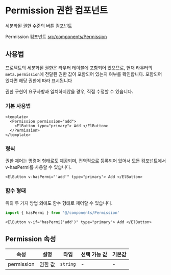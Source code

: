 # Permission 권한 컴포넌트

세분화된 권한 수준의 버튼 컴포넌트

Permission 컴포넌트 [src/components/Permission](https://github.com/web2-solution/web2-vue-framework/tree/demo/src/components/Permission)

## 사용법

프로젝트의 세분화된 권한은 라우터 테이블에 포함되어 있으므로, 현재 라우터의 `meta.permission`에 전달된 권한 값이 포함되어 있는지 여부를 확인합니다. 포함되어 있다면 해당 권한에 따라 표시됩니다

권한 구현이 요구사항과 일치하지않을 경우, 직접 수정할 수 있습니다.

### 기본 사용법

```vue
<template>
  <Permission permission="add">
    <ElButton type="primary"> Add </ElButton>
  </Permission>
</template>

```

### 형식

권한 제어는 명령어 형태로도 제공되며, 전역적으로 등록되어 있어서 모든 컴포넌트에서 v-hasPermi를 사용할 수 있습니다.

```vue
<ElButton v-hasPermi="'add'" type="primary"> Add </ElButton>

```

### 함수 형태

위의 두 가지 방법 외에도 함수 형태로 제어할 수 있습니다.

``` ts
import { hasPermi } from '@/components/Permission'

```

```vue
<ElButton v-if="hasPermi('add')" type="primary"> Add </ElButton>

```

## Permission 속성<span id="Permission"></span>

| 속성 | 설명 | 타입 | 선택 가능 값 | 기본값 |
| ---- | ---- | ---- | ---- | ---- |
| permission | 권한 값 | `string` | - | - |
